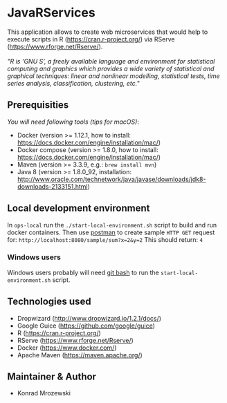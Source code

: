 # JavaRServices
This application allows to create web microservices that would help to execute scripts in R (https://cran.r-project.org/) via RServe (https://www.rforge.net/Rserve/).
</br></br>
_"R is ‘GNU S’, a freely available language and environment for statistical computing and graphics which provides a wide variety of statistical and graphical techniques: linear and nonlinear modelling, statistical tests, time series analysis, classification, clustering, etc."_

## Prerequisities
*You will need following tools* _(tips for macOS)_:
* Docker (version >= 1.12.1, how to install: https://docs.docker.com/engine/installation/mac/)
* Docker compose (version >= 1.8.0, how to install: https://docs.docker.com/engine/installation/mac/)
* Maven (version >= 3.3.9, e.g.: ```brew install mvn```)
* Java 8 (version >= 1.8.0_92, installation: http://www.oracle.com/technetwork/java/javase/downloads/jdk8-downloads-2133151.html)

## Local development environment
In ```ops-local``` run the ```./start-local-environment.sh``` script to build and run docker containers.
Then use [postman](https://www.getpostman.com/) to create sample ```HTTP GET``` request for:
```http://localhost:8080/sample/sum?x=2&y=2```
This should return: ```4```

### Windows users
Windows users probably will need [git bash](https://git-for-windows.github.io/) to run the ```start-local-environment.sh``` script.

## Technologies used
* Dropwizard (http://www.dropwizard.io/1.2.1/docs/)
* Google Guice (https://github.com/google/guice)
* R (https://cran.r-project.org/)
* RServe (https://www.rforge.net/Rserve/)
* Docker (https://www.docker.com/)
* Apache Maven (https://maven.apache.org/)

## Maintainer & Author
* Konrad Mrozewski
